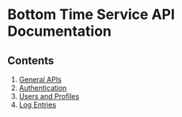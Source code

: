 # Bottom Time Service API Documentation

## Contents
1. [General APIs](General.md)
1. [Authentication](Authentication.md)
1. [Users and Profiles](Users.md)
1. [Log Entries](LogEntries.md)
